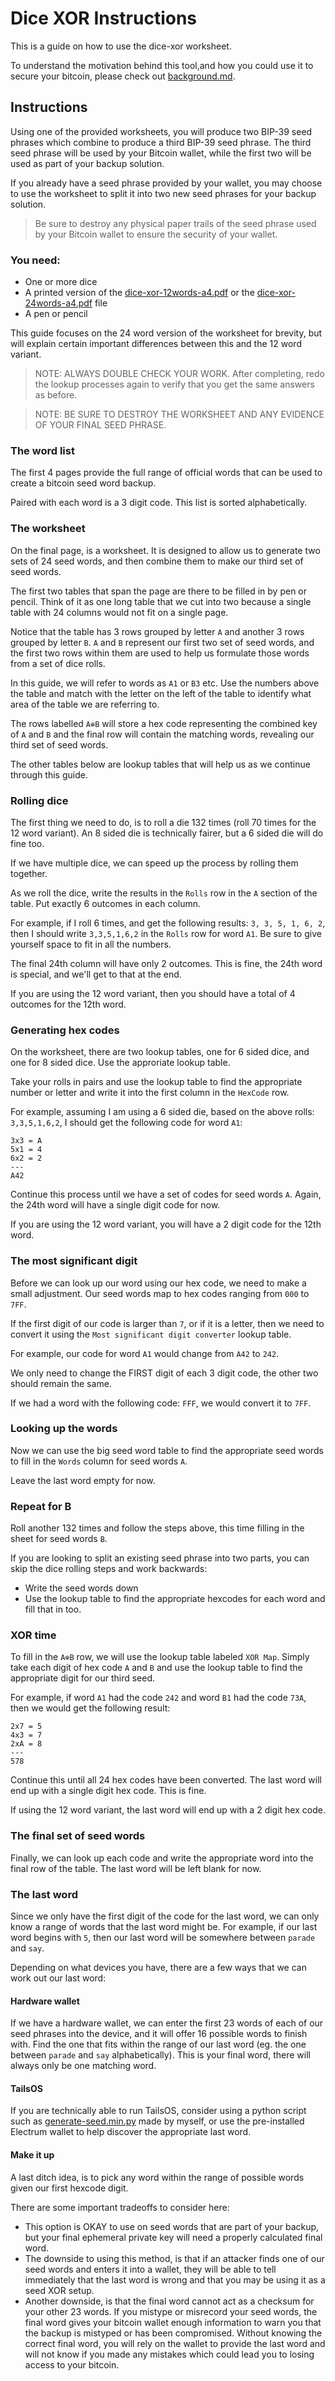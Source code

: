 # Dice XOR Instructions

This is a guide on how to use the dice-xor worksheet.

To understand the motivation behind this tool,and how you could use it to secure your bitcoin, please check out [background.md](background.md).

## Instructions

Using one of the provided worksheets, you will produce two BIP-39 seed phrases which combine to produce a third BIP-39 seed phrase. The third seed phrase will be used by your Bitcoin wallet, while the first two will be used as part of your backup solution.

If you already have a seed phrase provided by your wallet, you may choose to use the worksheet to split it into two new seed phrases for your backup solution.

> Be sure to destroy any physical paper trails of the seed phrase used by your Bitcoin wallet to ensure the security of your wallet.

### You need:
- One or more dice
- A printed version of the [dice-xor-12words-a4.pdf](dice-xor-12words-a4.pdf) or the [dice-xor-24words-a4.pdf](dice-xor-24words-a4.pdf) file
- A pen or pencil

This guide focuses on the 24 word version of the worksheet for brevity, but will explain certain important differences between this and the 12 word variant.

> NOTE: ALWAYS DOUBLE CHECK YOUR WORK. After completing, redo the lookup processes again to verify that you get the same answers as before.

> NOTE: BE SURE TO DESTROY THE WORKSHEET AND ANY EVIDENCE OF YOUR FINAL SEED PHRASE.

### The word list

The first 4 pages provide the full range of official words that can be used to create a bitcoin seed word backup.

Paired with each word is a 3 digit code. This list is sorted alphabetically.

### The worksheet

On the final page, is a worksheet. It is designed to allow us to generate two sets of 24 seed words, and then combine them to make our third set of seed words.

The first two tables that span the page are there to be filled in by pen or pencil. Think of it as one long table that we cut into two because a single table with 24 columns would not fit on a single page.

Notice that the table has 3 rows grouped by letter `A` and another 3 rows grouped by letter `B`. `A` and `B` represent our first two set of seed words, and the first two rows within them are used to help us formulate those words from a set of dice rolls.

In this guide, we will refer to words as `A1` or `B3` etc. Use the numbers above the table and match with the letter on the left of the table to identify what area of the table we are referring to.

The rows labelled `A⊕B` will store a hex code representing the combined key of `A` and `B` and the final row will contain the matching words, revealing our third set of seed words.

The other tables below are lookup tables that will help us as we continue through this guide.

### Rolling dice

The first thing we need to do, is to roll a die 132 times (roll 70 times for the 12 word variant). An 8 sided die is technically fairer, but a 6 sided die will do fine too.

If we have multiple dice, we can speed up the process by rolling them together.

As we roll the dice, write the results in the `Rolls` row in the `A` section of the table. Put exactly 6 outcomes in each column.

For example, if I roll 6 times, and get the following results: `3, 3, 5, 1, 6, 2`, then I should write `3,3,5,1,6,2` in the `Rolls` row for word `A1`. Be sure to give yourself space to fit in all the numbers.

The final 24th column will have only 2 outcomes. This is fine, the 24th word is special, and we'll get to that at the end.

If you are using the 12 word variant, then you should have a total of 4 outcomes for the 12th word.

### Generating hex codes

On the worksheet, there are two lookup tables, one for 6 sided dice, and one for 8 sided dice. Use the approriate lookup table.

Take your rolls in pairs and use the lookup table to find the appropriate number or letter and write it into the first column in the `HexCode` row.

For example, assuming I am using a 6 sided die, based on the above rolls: `3,3,5,1,6,2`, I should get the following code for word `A1`: 
```
3x3 = A
5x1 = 4
6x2 = 2
---
A42
```

Continue this process until we have a set of codes for seed words `A`. Again, the 24th word will have a single digit code for now.

If you are using the 12 word variant, you will have a 2 digit code for the 12th word.

### The most significant digit

Before we can look up our word using our hex code, we need to make a small adjustment. Our seed words map to hex codes ranging from `000` to `7FF`.

If the first digit of our code is larger than `7`, or if it is a letter, then we need to convert it using the `Most significant digit converter` lookup table.

For example, our code for word `A1` would change from `A42` to `242`.

We only need to change the FIRST digit of each 3 digit code, the other two should remain the same.

If we had a word with the following code: `FFF`, we would convert it to `7FF`.

### Looking up the words

Now we can use the big seed word table to find the appropriate seed words to fill in the `Words` column for seed words `A`.

Leave the last word empty for now.

### Repeat for B

Roll another 132 times and follow the steps above, this time filling in the sheet for seed words `B`.

If you are looking to split an existing seed phrase into two parts, you can skip the dice rolling steps and work backwards:

- Write the seed words down
- Use the lookup table to find the appropriate hexcodes for each word and fill that in too.

### XOR time

To fill in the `A⊕B` row, we will use the lookup table labeled `XOR Map`. Simply take each digit of hex code `A` and `B` and use the lookup table to find the appropriate digit for our third seed.

For example, if word `A1` had the code `242` and word `B1` had the code `73A`, then we would get the following result:
```
2x7 = 5
4x3 = 7
2xA = 8
---
578
```

Continue this until all 24 hex codes have been converted. The last word will end up with a single digit hex code. This is fine.

If using the 12 word variant, the last word will end up with a 2 digit hex code.

### The final set of seed words

Finally, we can look up each code and write the appropriate word into the final row of the table. The last word will be left blank for now.

### The last word

Since we only have the first digit of the code for the last word, we can only know a range of words that the last word might be. For example, if our last word begins with `5`, then our last word will be somewhere between `parade` and `say`.

Depending on what devices you have, there are a few ways that we can work out our last word:

#### Hardware wallet
If we have a hardware wallet, we can enter the first 23 words of each of our seed phrases into the device, and it will offer 16 possible words to finish with. Find the one that fits within the range of our last word (eg. the one between `parade` and `say` alphabetically). This is your final word, there will always only be one matching word.

#### TailsOS
If you are technically able to run TailsOS, consider using a python script such as [generate-seed.min.py](generate-seed.min.py) made by myself, or use the pre-installed Electrum wallet to help discover the appropriate last word.

#### Make it up

A last ditch idea, is to pick any word within the range of possible words given our first hexcode digit.

There are some important tradeoffs to consider here:

- This option is OKAY to use on seed words that are part of your backup, but your final ephemeral private key will need a properly calculated final word.
- The downside to using this method, is that if an attacker finds one of our seed words and enters it into a wallet, they will be able to tell immediately that the last word is wrong and that you may be using it as a seed XOR setup.
- Another downside, is that the final word cannot act as a checksum for your other 23 words. If you mistype or misrecord your seed words, the final word gives your bitcoin wallet enough information to warn you that the backup is mistyped or has been compromised. Without knowing the correct final word, you will rely on the wallet to provide the last word and will not know if you made any mistakes which could lead you to losing access to your bitcoin.

